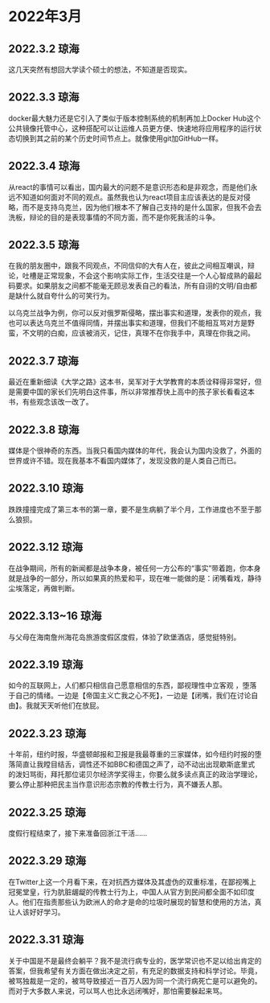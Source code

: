 # 2022年3月

## 2022.3.2 琼海

这几天突然有想回大学读个硕士的想法，不知道是否现实。

## 2022.3.3 琼海

docker最大魅力还是它引入了类似于版本控制系统的机制再加上Docker Hub这个公共镜像托管中心，这种搭配可以让运维人员更方便、快速地将应用程序的运行状态切换到其之前的某个历史时间节点上。就像使用git加GitHub一样。

## 2022.3.4 琼海

从react的事情可以看出，国内最大的问题不是意识形态和是非观念，而是他们永远不知道如何面对不同的观点。虽然我也认为react项目主应该表达的是反对侵略，而不是支持乌克兰，因为他们根本不了解自己支持的是什么国家，但我不会去洗板，辩论的目的是表现事情的不同方面，而不是你死我活的斗争。

## 2022.3.5 琼海

在我的朋友圈中，跟我不同观点，不同信仰的大有人在，彼此之间相互嘲讽，辩论，吐槽是正常现象，不会这个影响实际工作，生活交往是一个人心智成熟的最起码要求。如果朋友之间都不能毫无顾忌发表自己的看法，所有自诩的文明/自由都是缺什么就自夸什么的可笑行为。

以乌克兰战争为例，你可以反对俄罗斯侵略，摆出事实和道理，发表你的观点，我也可以表达乌克兰不值得同情，并摆出事实和道理，但我们不能相互骂对方是野蛮，不文明的白痴，应该被消灭，记住，真理不在你我手中，真理在你我之间。

## 2022.3.7 琼海

最近在重新细读《大学之路》这本书，吴军对于大学教育的本质诠释得非常好，但是需要中国的家长们先明白这件事，所以非常推荐快上高中的孩子家长看看这本书，有些观念该改一改了。

## 2022.3.8 琼海

媒体是个很神奇的东西。当我只看国内媒体的年代，我会认为国内没救了，外面的世界或许不错。现在我基本不看国内媒体了，发现没救的是人类自己而已。

## 2022.3.10 琼海

跌跌撞撞完成了第三本书的第一章，要不是生病躺了半个月，工作进度也不至于那么狼狈。

## 2022.3.12 琼海

在战争期间，所有的新闻都是战争本身，被任何一方公布的“事实”带着跑，你本身就是战争的一部分，所以如果真的热爱和平，现在唯一能做的是：闭嘴看戏，静待尘埃落定，再做判断。

## 2022.3.13~16 琼海

与父母在海南詹州海花岛旅游度假区度假，体验了欧堡酒店，感觉挺特别。

## 2022.3.19 琼海

如今的互联网上，人们都只相信自己愿意相信的东西，鄙视理性中立客观 ，堕落于自己的情绪。一边是【帝国主义亡我之心不死】，一边是【闭嘴，我们在讨论自由】。我就天天听他们在放屁。 

## 2022.3.23 琼海

十年前，纽约时报，华盛顿邮报和卫报是我最尊重的三家媒体，如今纽约时报的堕落简直让我瞠目结舌，调性还不如BBC和德国之声了，动不动出出现歇斯底里式的泼妇骂街，拜托那位诺贝尔经济学奖得主，你要么就多读点真正的政治学理论，要么停止那种把民主当作意识形态宗教的传教士行为，真不嫌丢人那。 

## 2022.3.25 琼海

度假行程结束了，接下来准备回浙江干活……

## 2022.3.29 琼海

在Twitter上这一个月看下来，在对抗西方媒体及其虚伪的双重标准，在鄙视嘴上冠冕堂皇，行为肮脏龌龊的传教士行为上，中国人从官方到民间都全面不如印度人。他们在指责那些认为欧洲人的命才是命的垃圾时展现的智慧和使用的方法，真让人该好好学习。

## 2022.3.31 琼海

关于中国是不是最终会躺平？我不是流行病专业的，医学常识也不足以给出肯定的答案，但我希望有关方面在做出决定之前，有充足的数据支持和科学讨论。毕竟，被骂独裁是一定的，被骂导致接近一百万人因为同一个流行病死亡是可以避免的。而对于大多数人来说，可以骂人也比永远闭嘴好，那怕需要躲起来骂。
